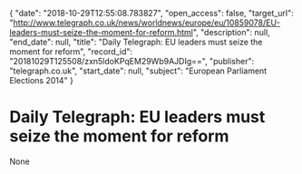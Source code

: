 {
  "date": "2018-10-29T12:55:08.783827", 
  "open_access": false, 
  "target_url": "http://www.telegraph.co.uk/news/worldnews/europe/eu/10859078/EU-leaders-must-seize-the-moment-for-reform.html", 
  "description": null, 
  "end_date": null, 
  "title": "Daily Telegraph: EU leaders must seize the moment for reform", 
  "record_id": "20181029T125508/zxn5ldoKPqEM29Wb9AJDIg==", 
  "publisher": "telegraph.co.uk", 
  "start_date": null, 
  "subject": "European Parliament Elections 2014"
}

# Daily Telegraph: EU leaders must seize the moment for reform

None